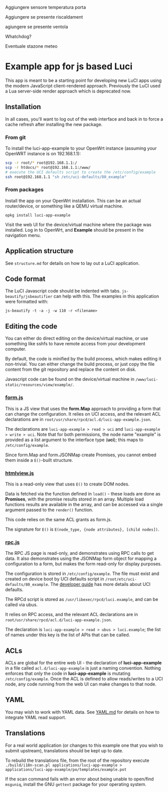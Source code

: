 Aggiungere sensore temperatura porta 

Aggiungere se presente riscaldament

agiungere se presente ventola

Whatchdog?

Eventuale stazone meteo


# Example app for js based Luci

This app is meant to be a starting point for developing new LuCI apps using the modern JavaScript client-rendered approach.
Previously the LuCI used a Lua server-side render approach which is deprecated now.

## Installation

In all cases, you'll want to log out of the web interface and back in to force a cache refresh after installing the new package.

### From git

To install the luci-app-example to your OpenWrt instance (assuming your OpenWRT instance is on 192.168.1.1):

```sh
scp -r root/* root@192.168.1.1:/
scp -r htdocs/* root@192.168.1.1:/www/
# execute the UCI defaults script to create the /etc/config/example
ssh root@192.168.1.1 "sh /etc/uci-defaults/80_example"
```

### From packages

Install the app on your OpenWrt installation. This can be an actual router/device, or something like a QEMU virtual machine.

`opkg install luci-app-example`

Visit the web UI for the device/virtual machine where the package was installed.
Log in to OpenWrt, and **Example** should be present in the navigation menu.

## Application structure

See `structure.md` for details on how to lay out a LuCI application.

## Code format

The LuCI Javascript code should be indented with tabs.
`js-beautify/jsbeautifier` can help with this.
The examples in this application were formatted with:

    js-beautify -t -a -j -w 110 -r <filename>


## Editing the code

You can either do direct editing on the device/virtual machine, or use something like sshfs to have remote access from your development computer.

By default, the code is minified by the build process, which makes editing it non-trivial.
You can either change the build process, or just copy the file content from the git repository and replace the content on disk.

Javascript code can be found on the device/virtual machine in `/www/luci-static/resources/view/example/`.

### [form.js](./htdocs/luci-static/resources/view/example/form.js)

This is a JS view that uses the **form.Map** approach to providing a form that can change the configuration.
It relies on UCI access, and the relevant ACL declarations are in `root/usr/share/rpcd/acl.d/luci-app-example.json`.

The declarations are `luci-app-example > read > uci` and `luci-app-example > write > uci`.
Note that for both permissions, the node name "example" is provided as a list argument to the interface type (**uci**); this maps to `/etc/config/example`.

Since form.Map and form.JSONMap create Promises, you cannot embed them inside a `E()`-built structure.

### [htmlview.js](./htdocs/luci-static/resources/view/example/htmlview.js)

This is a read-only view that uses `E()` to create DOM nodes.

Data is fetched via the function defined in `load()` - these loads are done as **Promises**, with the promise results stored in an array.
Multiple load functions results are available in the array, and can be accessed via a single argument passed to the `render()` function.

This code relies on the same ACL grants as form.js.

The signature for `E()` is `E(node_type, {node attributes}, [child nodes])`.

### [rpc.js](./htdocs/luci-static/resources/view/example/rpc.js)

The RPC JS page is read-only, and demonstrates using RPC calls to get data.
It also demonstrates using the JSONMap form object for mapping a configuration to a form, but makes the form read-only for display purposes.

The configuration is stored in `/etc/config/example`.
The file must exist and created on device boot by UCI defaults script in `/root/etc/uci-defaults/80_example`.
The [developer guide](https://openwrt.org/docs/guide-developer/uci-defaults) has more details about UCI defaults.

The RPCd script is stored as `/usr/libexec/rpcd/luci.example`, and can be called via ubus.

It relies on RPC access, and the relevant ACL declarations are in `root/usr/share/rpcd/acl.d/luci-app-example.json`.

The declaration is `luci-app-example > read > ubus > luci.example`; the list of names under this key is the list of APIs that can be called.

## ACLs

ACLs are global for the entire web UI - the declaration of **luci-app-example** in a file called `acl.d/luci-app-example` is just a naming convention.
Nothing enforces that only the code in **luci-app-example** is mutating `/etc/config/example`.
Once the ACL is defined to allow reads/writes to a UCI node, any code running from the web UI can make changes to that node.

## YAML

You may wish to work with YAML data. See [YAML.md](YAML.md) for details on how to integrate YAML read support.

## Translations

For a real world application (or changes to this example one that you wish to submit upstream), translations should be kept up to date.

To rebuild the translations file, from the root of the repository execute `./build/i18n-scan.pl applications/luci-app-example > applications/luci-app-example/po/templates/example.pot`

If the scan command fails with an error about being unable to open/find `msguniq`, install the GNU `gettext` package for your operating system.
